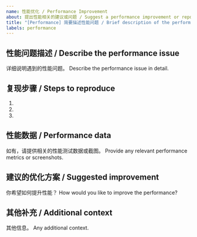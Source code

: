 ```yaml
---
name: 性能优化 / Performance Improvement
about: 提出性能相关的建议或问题 / Suggest a performance improvement or report a performance issue
title: "[Performance] 简要描述性能问题 / Brief description of the performance issue"
labels: performance
---
```


## 性能问题描述 / Describe the performance issue
详细说明遇到的性能问题。
Describe the performance issue in detail.

## 复现步骤 / Steps to reproduce
1. 
2. 
3. 

## 性能数据 / Performance data
如有，请提供相关的性能测试数据或截图。
Provide any relevant performance metrics or screenshots.

## 建议的优化方案 / Suggested improvement
你希望如何提升性能？
How would you like to improve the performance?

## 其他补充 / Additional context
其他信息。
Any additional context.